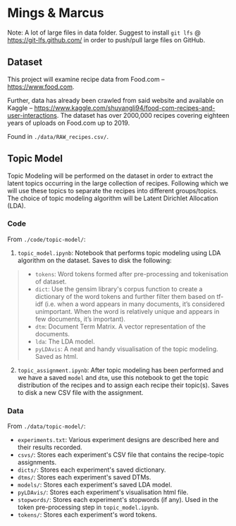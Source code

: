 
# Mings & Marcus

 
Note: A lot of large files in data folder. Suggest to install `git lfs` @ https://git-lfs.github.com/ in order to push/pull large files on GitHub.

## Dataset
This project will examine recipe data from Food.com – https://www.food.com. 

Further, data has already been crawled from said website and available on Kaggle – https://www.kaggle.com/shuyangli94/food-com-recipes-and-user-interactions. The dataset has over 2000,000 recipes covering eighteen years of uploads on Food.com up to 2019.

Found in `./data/RAW_recipes.csv/`.

## Topic Model
Topic Modeling will be performed on the dataset in order to extract the latent topics occurring in the large collection of recipes. Following which we will use these topics to separate the recipes into different groups/topics. The choice of topic modeling algorithm will be Latent Dirichlet Allocation (LDA).

### Code
From `./code/topic-model/`:

 1. `topic_model.ipynb`: Notebook that performs topic modeling using LDA algorithm on the dataset. Saves to disk the following:

> - `tokens`: Word tokens formed after pre-processing and tokenisation of dataset.
> - `dict`: Use the gensim library's corpus function to create a dictionary of the word tokens and further filter them based on tf-idf (i.e. when a word appears in many documents, it’s considered unimportant. When the word is relatively unique and appears in few documents, it’s important).
> - `dtm`: Document Term Matrix. A vector representation of the documents.
> - `lda`: The LDA model.
> - `pyLDAvis`: A neat and handy visualisation of the topic modeling. Saved as html.

 2.  `topic_assignment.ipynb`: After topic modeling has been performed and we have a saved `model` and `dtm`, use this notebook to get the topic distribution of the recipes and to assign each recipe their topic(s). Saves to disk a new CSV file with the assignment.

### Data
From `./data/topic-model/`:

 - `experiments.txt`: Various experiment designs are described here and their results recorded.
 - `csvs/`: Stores each experiment's CSV file that contains the recipe-topic assignments.
 - `dicts/`: Stores each experiment's saved dictionary.
 - `dtms/`: Stores each experiment's saved DTMs.
 -  `models/`: Stores each experiment's saved LDA model.
 -  `pyLDAvis/`: Stores each experiment's visualisation html file.
 -  `stopwords/`: Stores each experiment's stopwords (if any). Used in the token pre-processing step in `topic_model.ipynb`.
 - `tokens/`: Stores each experiment's word tokens.